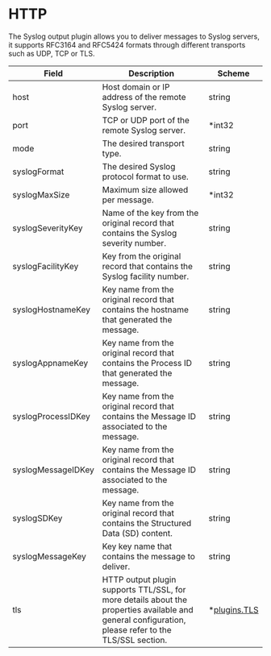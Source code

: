 # HTTP

The Syslog output plugin allows you to deliver messages to Syslog servers, it supports RFC3164 and RFC5424 formats through different transports such as UDP, TCP or TLS.


| Field | Description | Scheme |
| ----- | ----------- | ------ |
| host |  Host domain or IP address of the remote Syslog server. | string |
| port | TCP or UDP port of the remote Syslog server. | *int32 |
| mode | The desired transport type. | string |
| syslogFormat | The desired Syslog protocol format to use. | string |
| syslogMaxSize | Maximum size allowed per message. | *int32 |
| syslogSeverityKey | Name of the key from the original record that contains the Syslog severity number. | string |
| syslogFacilityKey | Key from the original record that contains the Syslog facility number. | string |
| syslogHostnameKey | Key name from the original record that contains the hostname that generated the message. | string |
| syslogAppnameKey | Key name from the original record that contains the Process ID that generated the message. | string |
| syslogProcessIDKey | Key name from the original record that contains the Message ID associated to the message. | string |
| syslogMessageIDKey | Key name from the original record that contains the Message ID associated to the message. | string |
| syslogSDKey | Key name from the original record that contains the Structured Data (SD) content. | string |
| syslogMessageKey | Key key name that contains the message to deliver. | string |
| tls | HTTP output plugin supports TTL/SSL, for more details about the properties available and general configuration, please refer to the TLS/SSL section. | *[plugins.TLS](../tls.md) |
